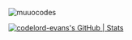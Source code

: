 ![muuocodes](/muuocodes.png)

[![codelord-evans's GitHub | Stats](https://stats.quira.sh/codelord-evans/github?theme=dark)](https://quira.sh?utm_source=widgets&utm_campaign=codelord-evans)
